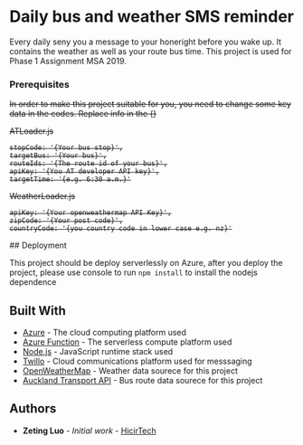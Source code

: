 # Daily bus and weather SMS reminder
Every daily seny you a message to your honeright before you wake up. It contains the weather as well as your route bus time. This project is used for Phase 1 Assignment MSA 2019. 

### Prerequisites

<strike>
In order to make this project suitable for you, you need to change some key data in the codes. Replace info in the {}

ATLoader.js
```
stopCode: '{Your bus stop}',
targetBus: '{Your bus}',
routeIds: '{The route id of your bus}',
apiKey: '{You AT developer API key}',
targetTime: '{e.g. 6:30 a.m.}'
```

WeatherLoader.js
```
apiKey: '{Your openweathermap API Key}',
zipCode: '{Your post code}',
countryCode: '{you country code in lower case e.g. nz}'
```
</strike>
## Deployment

This project should be deploy serverlessly on Azure, after you deploy the project, please use console to run `npm install` to install the nodejs dependence

## Built With

* [Azure](https://azure.microsoft.com/) - The cloud computing platform used
* [Azure Function](https://azure.microsoft.com/en-in/services/functions/) - The serverless compute platform used
* [Node.js](https://nodejs.org/) -  JavaScript runtime stack used
* [Twillo](https://twilio.com/) - Cloud communications platform used for messsaging
* [OpenWeatherMap](https://openweathermap.org/) - Weather data sourece for this project
* [Auckland Transport API](https://dev-portal.at.govt.nz/) - Bus route data sourece for this project

## Authors
* **Zeting Luo** - *Initial work* - [HicirTech](https://github.com/HicirTech)